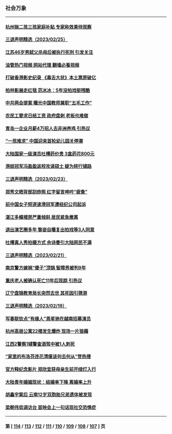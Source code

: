 ### 社会万象
---
#### [杭州抛二孩三孩家庭补贴 专家称效果待观察](../../pages/ncid282/n13938417.md?02270845) 
#### [三退声明精选（2023/02/25）](../../pages/ncid282/n13938326.md?02270845) 
#### [江苏46岁男弑父杀母后被执行死刑 引发关注](../../pages/ncid282/n13937901.md?02270845) 
#### [油管热门视频 网站代理 翻墙必看视频](http://138.2.39.72:81/youtube.html?epic-marker?02270845)
#### [打破香港影史纪录 《毒舌大状》本土票房破亿](../../pages/ncid282/n13937630.md?02270845) 
#### [柏林影展走红毯 范冰冰：5年没拍戏挺残酷](../../pages/ncid282/n13937577.md?02270845) 
#### [中共两会提案 曝光中国教师兼职“五毛工作”](../../pages/ncid282/n13937576.md?02270845) 
#### [农民工要求日结工资 政府盘剥 老板也难做](../../pages/ncid282/n13936819.md?02270845) 
#### [青岛一企业月薪4万招人去非洲养鸡 引热议](../../pages/ncid282/n13937354.md?02270845) 
#### [“一孩难求” 中国迎来首轮幼儿园关停潮](../../pages/ncid282/n13937294.md?02270845) 
#### [大陆国家一级演员吐槽药价贵 3盒药花800元](../../pages/ncid282/n13937208.md?02270845) 
#### [港姐冠军冯盈盈返校攻读硕士 疑为转行铺路](../../pages/ncid282/n13936843.md?02270845) 
#### [三退声明精选（2023/02/23）](../../pages/ncid282/n13936994.md?02270845) 
#### [郑秀文晒背部刮痧照 红字留言呻吟“疲惫”](../../pages/ncid282/n13936801.md?02270845) 
#### [前中国女子短道速滑冠军遭经纪公司起诉](../../pages/ncid282/n13936331.md?02270845) 
#### [湛江多幢楼房严重倾斜 居民紧急撤离](../../pages/ncid282/n13936196.md?02270845) 
#### [退出演艺圈多年 黎姿自曝复出拍戏等3人同意](../../pages/ncid282/n13935910.md?02270845) 
#### [吐槽真人秀拍摄方式 佘诗曼引大陆网民不满](../../pages/ncid282/n13934980.md?02270845) 
#### [三退声明精选（2023/02/21）](../../pages/ncid282/n13935108.md?02270845) 
#### [南京警方嫁祸“傻子”顶锅 智障男被判9年](../../pages/ncid282/n13934959.md?02270845) 
#### [重庆老人被确认死亡11年后现踪 引热议](../../pages/ncid282/n13934748.md?02270845) 
#### [辽宁盘锦教育局长突然去世 其死因引猜测](../../pages/ncid282/n13934515.md?02270845) 
#### [三退声明精选（2023/02/19）](../../pages/ncid282/n13933823.md?02270845) 
#### [写春联钦点“有缘人”周星驰在越南招募演员](../../pages/ncid282/n13933589.md?02270845) 
#### [杭州高层公寓22楼发生爆炸 现场一片狼藉](../../pages/ncid282/n13933284.md?02270845) 
#### [江西2警察1辅警查酒驾中被1人刺死](../../pages/ncid282/n13933226.md?02270845) 
#### [“家里的布洛芬连花清瘟该何去何从”登热搜](../../pages/ncid282/n13932657.md?02270845) 
#### [官方释纪念影片 郑欣宜获母亲生前开绿灯入行](../../pages/ncid282/n13932304.md?02270845) 
#### [大陆青年婚姻现状：结婚率下降 离婚率上升](../../pages/ncid282/n13931966.md?02270845) 
#### [胡鑫宇案后 云南12岁双胞胎兄弟遗体被发现](../../pages/ncid282/n13932346.md?02270845) 
#### [梁朝伟低调访台 首映会上一句话现社交恐惧症](../../pages/ncid282/n13932272.md?02270845) 

---
#### 第 [ [114](./114.md?02270845) / [113](./113.md?02270845) / [112](./112.md?02270845) / [111](./111.md?02270845) / [110](./110.md?02270845) / [109](./109.md?02270845) / [108](./108.md?02270845) / [107](./107.md?02270845) ] 页
